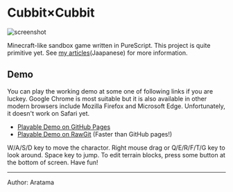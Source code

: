 
# Cubbit×Cubbit

![screenshot](https://rawgit.com/aratama/cubbit/master/res/screenshot/screenshot5.png)

Minecraft-like sandbox game written in PureScript. This project is quite primitive yet. See [my articles](http://qiita.com/hiruberuto/items/5321d8cebce7b87851f6)(Jaapanese) for more information.


## Demo

You can play the working demo at some one of following links if you are luckey. Google Chrome is most suitable but it is also available in other modern browsers include Mozilla Firefox and Microsoft Edge. Unfortunately, it doesn't work on Safari yet.

* [Playable Demo on GitHub Pages](https://aratama.github.io/cubbit/)
* [Playable Demo on RawGit](https://cdn.rawgit.com/aratama/cubbit/9e1f874869434c40e7853f2766c34221ae7cf26b/docs/index.html) (Faster than GitHub pages!)

W/A/S/D key to move the charactor. Right mouse drag or Q/E/R/F/T/G key to look  around. Space key to jump. To edit terrain blocks, press some button at the bottom of screen. Have fun!

----

Author: Aratama